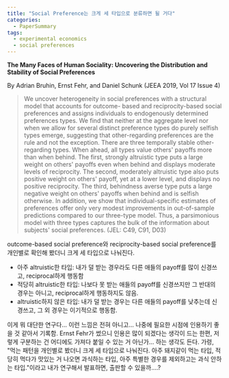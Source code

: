 ```yaml
---
title: "Social Preference는 크게 세 타입으로 분류하면 될 거다"
categories:
  - PaperSummary
tags:
  - experimental economics
  - social preferences
---
```


**The Many Faces of Human Sociality: Uncovering the Distribution and Stability of Social Preferences**

By Adrian Bruhin, Ernst Fehr, and Daniel Schunk
(JEEA 2019, Vol 17 Issue 4)

> We uncover heterogeneity in social preferences with a structural model that accounts for outcome- based and reciprocity-based social preferences and assigns individuals to endogenously determined preferences types. We find that neither at the aggregate level nor when we allow for several distinct preference types do purely selfish types emerge, suggesting that other-regarding preferences are the rule and not the exception. There are three temporally stable other-regarding types. When ahead, all types value others' payoffs more than when behind. The first, strongly altruistic type puts a large weight on others' payoffs even when behind and displays moderate levels of reciprocity. The second, moderately altruistic type also puts positive weight on others' payoff, yet at a lower level, and displays no positive reciprocity. The third, behindness averse type puts a large negative weight on others' payoffs when behind and is selfish otherwise. In addition, we show that individual-specific estimates of preferences offer only very modest improvements in out-of-sample predictions compared to our three-type model. Thus, a parsimonious model with three types captures the bulk of the information about subjects' social preferences. (JEL: C49, C91, D03)


outcome-based social preference와 reciprocity-based social preference를 개인별로 확인해 봤더니 크게 세 타입으로 나눠진다.

* 아주 altruistic한 타입: 내가 덜 받는 경우라도 다른 애들의 payoff를 많이 신경쓰고, reciprocal하게 행동함
* 적당히 altruistic한 타입: 나보다 못 받는 애들의 payoff를 신경쓰지만 그 반대의 경우는 아니고, reciprocal하게 행동하지도 않음.
* altruistic하지 않은 타입: 내가 덜 받는 경우는 다른 애들의 payoff를 낮추는데 신경쓰고, 그 외 경우는 이기적으로 행동함.

이게 뭐 대단한 연구다... 이런 느낌은 전혀 아니고... 나중에 필요한 시점에 인용하기 좋을 것 같아서 기록함. Ernst Fehr가 썼으니 인용은 많이 되겠다는 생각이 드는 한편, 저렇게 구분하는 건 어디에도 가져다 붙일 수 있는 거 아닌가... 하는 생각도 든다. 가령, "먹는 패턴을 개인별로 봤더니 크게 세 타입으로 나눠진다. 아주 돼지같이 먹는 타입, 적당히 먹다가 맛있는 거 나오면 과식하는 타입, 아주 특별한 경우를 제외하고는 과식 안하는 타입."이라고 내가 연구해서 발표하면, 출판할 수 있을까....?